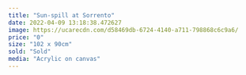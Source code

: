 ```yaml
---
title: "Sun-spill at Sorrento"
date: 2022-04-09 13:18:38.472627
image: https://ucarecdn.com/d58469db-6724-4140-a711-798868c6c9a6/
price: "0"
size: "102 x 90cm"
sold: "Sold"
media: "Acrylic on canvas"
---
```


